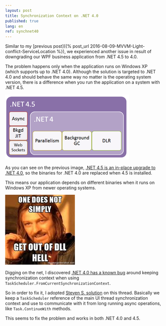 ```yaml
---
layout: post
title: Synchronization Context on .NET 4.0
published: true
lang: en
ref: synchnet40
---
```


Similar to my [previous post]({% post_url 2016-08-09-MVVM-Light-conflict-ServiceLocation %}), we experienced another issue in result of downgrading our WPF business application from .NET 4.5 to 4.0.

The problem happens only when the application runs on Windows XP (which supports up to .NET 4.0). Although the solution is targeted to .NET 4.0 and should behave the same way no matter is the operating system version, there is a difference when you run the application on a system with .NET 4.5.

![Conflict](../images/in-place-upgrade-net45.png)

As you can see on the previous image, [.NET 4.5 is an in-place upgrade to .NET 4.0](http://www.hanselman.com/blog/NETVersioningAndMultiTargetingNET45IsAnInplaceUpgradeToNET40.aspx), so the binaries for .NET 4.0 are replaced when 4.5 is installed.

This means our application depends on different binaries when it runs on Windows XP from newer operating systems.

![Conflict](../images/dll-hell.jpg)

Digging on the net, I discovered [.NET 4.0 has a known bug](https://social.msdn.microsoft.com/Forums/vstudio/en-US/629d5524-c8db-466f-bc27-0ced11b441ba/taskcontinuewith-from-wcf-client-call-has-no-synchronizationcontext?forum=wcf) around keeping synchronization context when using `TaskScheduler.FromCurrentSynchronizationContext`.

So in order to fix it, I adopted [Steven S. solution](http://stackoverflow.com/questions/4659257/how-can-synchronizationcontext-current-of-the-main-thread-become-null-in-a-windo) on this thread. Basically we keep a `TaskScheduler` reference of the main UI thread synchronization context and use to communicate with it from long running async operations, like `Task.ContinueWith` methods.  

This seems to fix the problem and works in both .NET 4.0 and 4.5.
